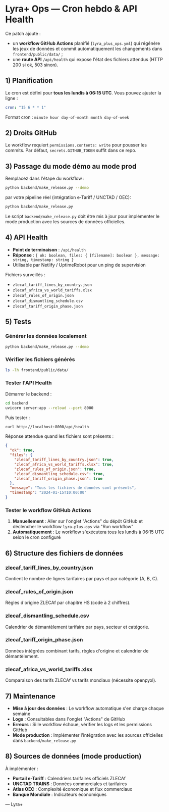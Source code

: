 # Lyra+ Ops — Cron hebdo & API Health

Ce patch ajoute :
- un **workflow GitHub Actions** planifié (`lyra_plus_ops.yml`) qui régénère les jeux de données et commit automatiquement les changements dans `frontend/public/data/` ;
- une **route API** `/api/health` qui expose l'état des fichiers attendus (HTTP 200 si ok, 503 sinon).

## 1) Planification

Le cron est défini pour **tous les lundis à 06:15 UTC**. Vous pouvez ajuster la ligne :

```yaml
cron: "15 6 * * 1"
```

Format cron : `minute hour day-of-month month day-of-week`

## 2) Droits GitHub

Le workflow requiert `permissions.contents: write` pour pousser les commits. Par défaut, `secrets.GITHUB_TOKEN` suffit dans ce repo.

## 3) Passage du mode démo au mode prod

Remplacez dans l'étape du workflow :

```bash
python backend/make_release.py --demo
```

par votre pipeline réel (intégration e‑Tariff / UNCTAD / OEC):

```bash
python backend/make_release.py
```

Le script `backend/make_release.py` doit être mis à jour pour implémenter le mode production avec les sources de données officielles.

## 4) API Health

- **Point de terminaison** : `/api/health`
- **Réponse** : `{ ok: boolean, files: { [filename]: boolean }, message: string, timestamp: string }`
- Utilisable par Netlify / UptimeRobot pour un ping de supervision

Fichiers surveillés :
- `zlecaf_tariff_lines_by_country.json`
- `zlecaf_africa_vs_world_tariffs.xlsx`
- `zlecaf_rules_of_origin.json`
- `zlecaf_dismantling_schedule.csv`
- `zlecaf_tariff_origin_phase.json`

## 5) Tests

### Générer les données localement

```bash
python backend/make_release.py --demo
```

### Vérifier les fichiers générés

```bash
ls -lh frontend/public/data/
```

### Tester l'API Health

Démarrer le backend :

```bash
cd backend
uvicorn server:app --reload --port 8000
```

Puis tester :

```bash
curl http://localhost:8000/api/health
```

Réponse attendue quand les fichiers sont présents :

```json
{
  "ok": true,
  "files": {
    "zlecaf_tariff_lines_by_country.json": true,
    "zlecaf_africa_vs_world_tariffs.xlsx": true,
    "zlecaf_rules_of_origin.json": true,
    "zlecaf_dismantling_schedule.csv": true,
    "zlecaf_tariff_origin_phase.json": true
  },
  "message": "Tous les fichiers de données sont présents",
  "timestamp": "2024-01-15T10:00:00"
}
```

### Tester le workflow GitHub Actions

1. **Manuellement** : Aller sur l'onglet "Actions" du dépôt GitHub et déclencher le workflow `lyra-plus-ops` via "Run workflow"
2. **Automatiquement** : Le workflow s'exécutera tous les lundis à 06:15 UTC selon le cron configuré

## 6) Structure des fichiers de données

### zlecaf_tariff_lines_by_country.json
Contient le nombre de lignes tarifaires par pays et par catégorie (A, B, C).

### zlecaf_rules_of_origin.json
Règles d'origine ZLECAf par chapitre HS (code à 2 chiffres).

### zlecaf_dismantling_schedule.csv
Calendrier de démantèlement tarifaire par pays, secteur et catégorie.

### zlecaf_tariff_origin_phase.json
Données intégrées combinant tarifs, règles d'origine et calendrier de démantèlement.

### zlecaf_africa_vs_world_tariffs.xlsx
Comparaison des tarifs ZLECAf vs tarifs mondiaux (nécessite openpyxl).

## 7) Maintenance

- **Mise à jour des données** : Le workflow automatique s'en charge chaque semaine
- **Logs** : Consultables dans l'onglet "Actions" de GitHub
- **Erreurs** : Si le workflow échoue, vérifier les logs et les permissions GitHub
- **Mode production** : Implémenter l'intégration avec les sources officielles dans `backend/make_release.py`

## 8) Sources de données (mode production)

À implémenter :
- **Portail e-Tariff** : Calendriers tarifaires officiels ZLECAf
- **UNCTAD TRAINS** : Données commerciales et tarifaires
- **Atlas OEC** : Complexité économique et flux commerciaux
- **Banque Mondiale** : Indicateurs économiques

— Lyra+
